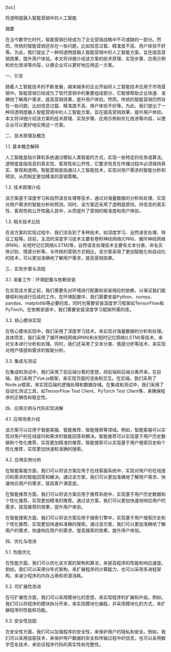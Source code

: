 
[toc]                    
                
                
将透明度融入智能营销中的人工智能

摘要

在当今数字化时代，智能营销已经成为了企业营销战略中不可或缺的一部分。然而，传统的智能营销还存在一些问题，比如信息过载、精准度不高、用户体验不好等。为此，我们提出了一种将透明度融入智能营销中的人工智能方案，旨在提高营销效果，提升用户体验。本文将详细介绍该方案的技术原理、实现步骤、应用示例和优化改进等内容，以便企业可以更好地应用这一方案。

一、引言

随着人工智能技术的不断发展，越来越多的企业开始将人工智能技术应用于市场营销中。智能营销已经成为了现代营销中的重要组成部分，它能够帮助企业快速、准确地了解用户需求，提高营销效果，提升用户体验。然而，传统的智能营销仍然存在一些问题，比如信息过载、精准度不高、用户体验不好等。为此，我们提出了一种将透明度融入智能营销中的人工智能方案，旨在提高营销效果，提升用户体验。本文将详细介绍该方案的技术原理、实现步骤、应用示例和优化改进等内容，以便企业可以更好地应用这一方案。

二、技术原理及概念

1.1. 基本概念解释

人工智能是指计算机系统通过模拟人类智能的方式，实现一些特定的任务或算法。透明度是指信息的真实性、客观性和公开性，它要求信息在传播过程中必须保持真实、客观和透明。智能营销是指通过人工智能技术，实现对用户需求的智能分析和预测，从而制定更加精准的营销策略。

1.2. 技术原理介绍

该方案基于深度学习和自然语言处理等技术，通过对海量数据的分析和处理，实现对用户需求的智能分析和预测。同时，该方案还采用了透明度原则，将信息的真实性、客观性和公开性融入其中，从而提升了营销的精准度和用户体验。

1.3. 相关技术比较

在该方案的实现过程中，我们涉及到了多种技术，如深度学习、自然语言处理、特征工程等。目前，主流的深度学习技术主要有卷积神经网络(CNN)、循环神经网络(RNN)、长短时记忆网络(LSTM)等，自然语言处理技术主要有文本分类、命名实体识别、情感分析等。与传统的营销方式相比，该方案采用了更加智能化和自动化的技术，可以更加准确地了解用户需求，提高营销效果。

三、实现步骤与流程

3.1. 准备工作：环境配置与依赖安装

在实现该方案之前，我们需要先对环境进行配置和安装相应的依赖，以保证我们能够顺利地进行后续的工作。在环境配置中，我们需要安装Python、numpy、pandas、matplotlib等必要的库，同时也需要安装深度学习框架如TensorFlow和PyTorch。在依赖安装中，我们需要安装深度学习框架所需的库。

3.2. 核心模块实现

在核心模块实现中，我们采用了深度学习技术，来实现对海量数据的分析和处理。具体而言，我们采用了循环神经网络(RNN)和长短时记忆网络(LSTM)等技术，来对文本进行分析和处理。同时，我们还采用了文本分类、情感分析等技术，来实现对用户情感和需求的智能分析。

3.3. 集成与测试

在集成和测试中，我们采用了前后端分离的思想，将前端和后端分离开来。在前端，我们采用了Vue.js框架，来实现页面的渲染和交互。在后端，我们采用了Node.js框架，来实现后端的逻辑处理和数据存储。在集成和测试中，我们采用了自动化测试工具，如TensorFlow Test Client、PyTorch Test Client等，来确保程序的正确性和稳定性。

四、应用示例与代码实现讲解

4.1. 应用场景介绍

该方案可以应用于智能客服、智能推荐、智能搜索等领域。例如，智能客服可以实现对用户的在线提问和需求的智能回答和解决。智能推荐可以实现基于用户历史数据和个性化推荐，实现更加精准的推荐。智能搜索可以实现基于用户搜索历史和个性化推荐，实现更加快速和准确的搜索。

4.2. 应用实例分析

在智能客服方面，我们可以将该方案应用于在线客服系统中，实现对用户的在线提问和需求的智能回答和解决。通过该方案，我们可以更加准确地了解用户需求，快速响应用户的需求，提高客户满意度。

在智能推荐方面，我们可以将该方案应用于推荐系统中，实现基于用户历史数据和个性化推荐，实现更加精准的推荐。通过该方案，我们可以更加快速地响应用户的需求，提高推荐的效果，提升用户体验。

在智能搜索方面，我们可以将该方案应用于搜索引擎中，实现基于用户搜索历史和个性化推荐，实现更加快速和准确的搜索。通过该方案，我们可以更加准确地了解用户的需求，快速响应用户的需求，提高搜索的效果，提升用户体验。

四、优化与改进

5.1. 性能优化

在性能方面，我们可以优化该方案的架构和算法，来提高程序的性能和响应速度。例如，我们可以采用分布式架构，来扩展程序的计算能力，也可以采用多进程架构，来减少程序的内存占用和资源消耗。

5.2. 可扩展性改进

在可扩展性方面，我们可以采用模块化的思想，来实现程序的扩展和升级。例如，我们可以将程序的模块拆分开来，来实现模块化编程，并采用模块化的方式，来扩展程序的性能和功能。

5.3. 安全性加固

在安全性方面，我们可以加强程序的安全性，来保护用户的隐私和安全。例如，我们可以采用加密技术，来保护用户数据的安全和传输过程中的信息，也可以采用数字签名技术，来验证程序代码的真实性和完整性。

